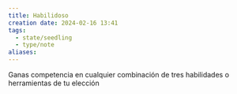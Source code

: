 ```yaml
---
title: Habilidoso
creation date: 2024-02-16 13:41
tags:
  - state/seedling
  - type/note
aliases:
---
```

Ganas competencia en cualquier combinación de tres habilidades o herramientas de tu elección
